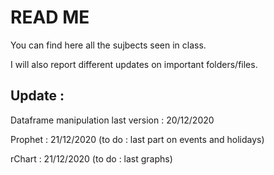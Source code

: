 # READ ME 

You can find here all the sujbects seen in class. 

I will also report different updates on important folders/files. 

## Update : 

Dataframe manipulation last version : 20/12/2020

Prophet : 21/12/2020 (to do : last part on events and holidays)

rChart : 21/12/2020 (to do : last graphs)
 








